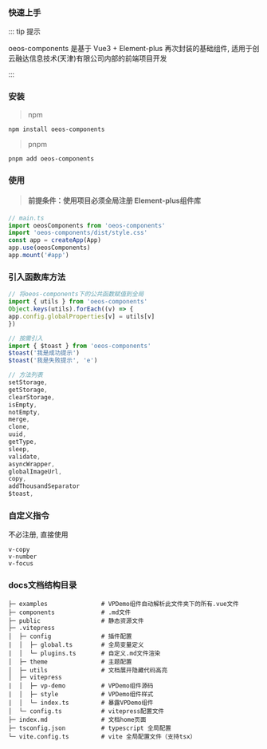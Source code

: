 ### 快速上手

::: tip 提示

oeos-components 是基于 Vue3 + Element-plus 再次封装的基础组件, 适用于创云融达信息技术(天津)有限公司内部的前端项目开发

:::

### 安装

> npm

```bash:no-line-numbers
npm install oeos-components
```

> pnpm

```bash:no-line-numbers
pnpm add oeos-components
```

### 使用

> #### 前提条件：使用项目必须全局注册 Element-plus组件库

```js
// main.ts
import oeosComponents from 'oeos-components'
import 'oeos-components/dist/style.css'
const app = createApp(App)
app.use(oeosComponents)
app.mount('#app')
```

### 引入函数库方法

```js
// 将oeos-components下的公共函数赋值到全局
import { utils } from 'oeos-components'
Object.keys(utils).forEach((v) => {
app.config.globalProperties[v] = utils[v]
})

// 按需引入
import { $toast } from 'oeos-components'
$toast('我是成功提示')
$toast('我是失败提示', 'e')

// 方法列表
setStorage,
getStorage,
clearStorage,
isEmpty,
notEmpty,
merge,
clone,
uuid,
getType,
sleep,
validate,
asyncWrapper,
globalImageUrl,
copy,
addThousandSeparator
$toast,
```

### 自定义指令

不必注册, 直接使用

```
v-copy
v-number
v-focus
```

### docs文档结构目录

```
├─ examples               # VPDemo组件自动解析此文件夹下的所有.vue文件
├─ components             # .md文件
├─ public                 # 静态资源文件
├─ .vitepress
│  ├─ config              # 插件配置
|  │  ├─ global.ts        # 全局变量定义
|  │  └─ plugins.ts       # 自定义.md文件渲染
│  ├─ theme               # 主题配置
│  ├─ utils               # 文档展开隐藏代码高亮
│  ├─ vitepress
|  │  ├─ vp-demo          # VPDemo组件源码
|  │  ├─ style            # VPDemo组件样式
|  │  └─ index.ts         # 暴露VPDemo组件
│  └─ config.ts           # vitepress配置文件
├─ index.md               # 文档home页面
├─ tsconfig.json          # typescript 全局配置
└─ vite.config.ts         # vite 全局配置文件（支持tsx）
```

